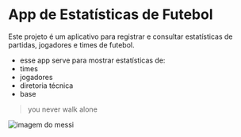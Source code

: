 # App de Estatísticas de Futebol

Este projeto é um aplicativo para registrar e consultar estatísticas de partidas, jogadores e times de futebol.

- esse app serve para mostrar estatísticas de:
- times
- jogadores
- diretoria técnica
- base

> you never walk alone

![imagem do messi](https://assets.goal.com/images/v3/bltf7bb56da15000cef/GettyImages-1245710025.jpg?auto=webp&format=pjpg&width=1920&quality=60)
